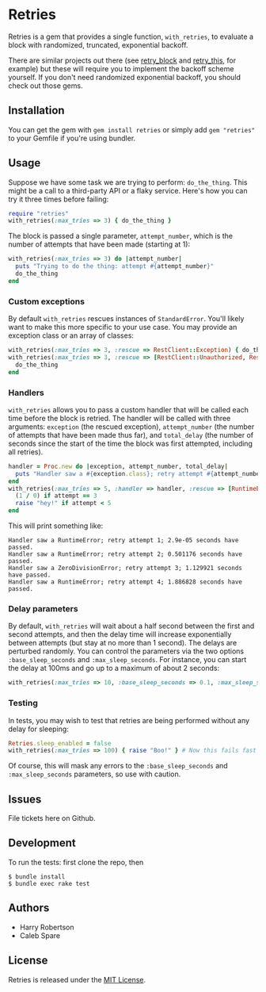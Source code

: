 # Retries

Retries is a gem that provides a single function, `with_retries`, to evaluate a block with randomized,
truncated, exponential backoff.

There are similar projects out there (see [retry_block](https://github.com/afazio/retry_block) and
[retry_this](https://bitbucket.org/amanking/retry_this/wiki/Home), for example) but these will require you to
implement the backoff scheme yourself. If you don't need randomized exponential backoff, you should check out
those gems.

## Installation

You can get the gem with `gem install retries` or simply add `gem "retries"` to your Gemfile if you're using
bundler.

## Usage

Suppose we have some task we are trying to perform: `do_the_thing`. This might be a call to a third-party API
or a flaky service. Here's how you can try it three times before failing:

``` ruby
require "retries"
with_retries(:max_tries => 3) { do_the_thing }
```

The block is passed a single parameter, `attempt_number`, which is the number of attempts that have been made
(starting at 1):

``` ruby
with_retries(:max_tries => 3) do |attempt_number|
  puts "Trying to do the thing: attempt #{attempt_number}"
  do_the_thing
end
```

### Custom exceptions

By default `with_retries` rescues instances of `StandardError`. You'll likely want to make this more specific
to your use case. You may provide an exception class or an array of classes:

``` ruby
with_retries(:max_tries => 3, :rescue => RestClient::Exception) { do_the_thing }
with_retries(:max_tries => 3, :rescue => [RestClient::Unauthorized, RestClient::RequestFailed]) do
  do_the_thing
end
```

### Handlers

`with_retries` allows you to pass a custom handler that will be called each time before the block is retried.
The handler will be called with three arguments: `exception` (the rescued exception), `attempt_number` (the
number of attempts that have been made thus far), and `total_delay` (the number of seconds since the start
of the time the block was first attempted, including all retries).

``` ruby
handler = Proc.new do |exception, attempt_number, total_delay|
  puts "Handler saw a #{exception.class}; retry attempt #{attempt_number}; #{total_delay} seconds have passed."
end
with_retries(:max_tries => 5, :handler => handler, :rescue => [RuntimeError, ZeroDivisionError]) do |attempt|
  (1 / 0) if attempt == 3
  raise "hey!" if attempt < 5
end
```

This will print something like:

```
Handler saw a RuntimeError; retry attempt 1; 2.9e-05 seconds have passed.
Handler saw a RuntimeError; retry attempt 2; 0.501176 seconds have passed.
Handler saw a ZeroDivisionError; retry attempt 3; 1.129921 seconds have passed.
Handler saw a RuntimeError; retry attempt 4; 1.886828 seconds have passed.
```

### Delay parameters

By default, `with_retries` will wait about a half second between the first and second attempts, and then the
delay time will increase exponentially between attempts (but stay at no more than 1 second). The delays are
perturbed randomly. You can control the parameters via the two options `:base_sleep_seconds` and
`:max_sleep_seconds`. For instance, you can start the delay at 100ms and go up to a maximum of about 2
seconds:

``` ruby
with_retries(:max_tries => 10, :base_sleep_seconds => 0.1, :max_sleep_seconds => 2.0) { do_the_thing }
```

### Testing

In tests, you may wish to test that retries are being performed without any delay for sleeping:

``` ruby
Retries.sleep_enabled = false
with_retries(:max_tries => 100) { raise "Boo!" } # Now this fails fast
```

Of course, this will mask any errors to the `:base_sleep_seconds` and `:max_sleep_seconds` parameters, so use
with caution.

## Issues

File tickets here on Github.

## Development

To run the tests: first clone the repo, then

    $ bundle install
    $ bundle exec rake test

## Authors

* Harry Robertson
* Caleb Spare

## License

Retries is released under the [MIT License](http://opensource.org/licenses/mit-license.php/).
